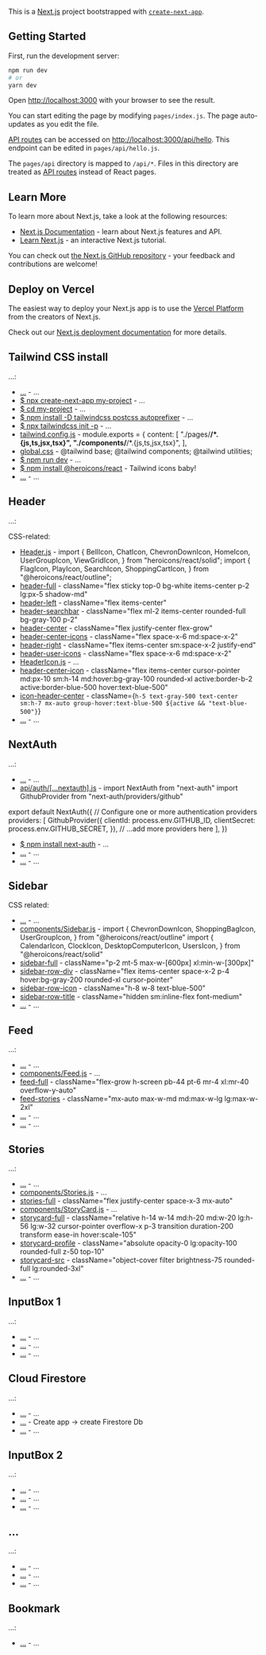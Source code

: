 This is a [Next.js](https://nextjs.org/) project bootstrapped with [`create-next-app`](https://github.com/vercel/next.js/tree/canary/packages/create-next-app).

## Getting Started

First, run the development server:

```bash
npm run dev
# or
yarn dev
```

Open [http://localhost:3000](http://localhost:3000) with your browser to see the result.

You can start editing the page by modifying `pages/index.js`. The page auto-updates as you edit the file.

[API routes](https://nextjs.org/docs/api-routes/introduction) can be accessed on [http://localhost:3000/api/hello](http://localhost:3000/api/hello). This endpoint can be edited in `pages/api/hello.js`.

The `pages/api` directory is mapped to `/api/*`. Files in this directory are treated as [API routes](https://nextjs.org/docs/api-routes/introduction) instead of React pages.

## Learn More

To learn more about Next.js, take a look at the following resources:

- [Next.js Documentation](https://nextjs.org/docs) - learn about Next.js features and API.
- [Learn Next.js](https://nextjs.org/learn) - an interactive Next.js tutorial.

You can check out [the Next.js GitHub repository](https://github.com/vercel/next.js/) - your feedback and contributions are welcome!

## Deploy on Vercel

The easiest way to deploy your Next.js app is to use the [Vercel Platform](https://vercel.com/new?utm_medium=default-template&filter=next.js&utm_source=create-next-app&utm_campaign=create-next-app-readme) from the creators of Next.js.

Check out our [Next.js deployment documentation](https://nextjs.org/docs/deployment) for more details.

## Tailwind CSS install

...:

- [...](https://) - ...
- [$ npx create-next-app my-project](https://tailwindcss.com/docs/guides/nextjs) - ...
- [$ cd my-project](https://tailwindcss.com/docs/guides/nextjs) - ...
- [$ npm install -D tailwindcss postcss autoprefixer](https://tailwindcss.com/docs/guides/nextjs) - ...
- [$ npx tailwindcss init -p](https://tailwindcss.com/docs/guides/nextjs) - ...
- [tailwind.config.js](https://tailwindcss.com/docs/guides/nextjs) - module.exports = {
  content: [
    "./pages/**/*.{js,ts,jsx,tsx}",
    "./components/**/*.{js,ts,jsx,tsx}",
  ],
- [global.css](https://tailwindcss.com/docs/guides/nextjs) - @tailwind base; @tailwind components; @tailwind utilities;
- [$ npm run dev](https://tailwindcss.com/docs/guides/nextjs) - ...
- [$ npm install @heroicons/react](https://www.youtube.com/watch?v=dBotWYKYYWc) - Tailwind icons baby!
- [...](https://) - ...

## Header

...:

CSS-related:

- [Header.js](https://) - import {
    BellIcon,
    ChatIcon,
    ChevronDownIcon,
    HomeIcon,
    UserGroupIcon,
    ViewGridIcon,
} from "heroicons/react/solid";
import {
    FlagIcon,
    PlayIcon,
    SearchIcon,
    ShoppingCartIcon,
} from "@heroicons/react/outline";
- [header-full](https://) - className="flex sticky top-0 bg-white items-center p-2 lg:px-5 shadow-md"
- [header-left](https://) - className="flex items-center"
- [header-searchbar](https://) - className="flex ml-2 items-center rounded-full bg-gray-100 p-2"
- [header-center](https://) - className="flex justify-center flex-grow"
- [header-center-icons](https://) - className="flex space-x-6 md:space-x-2"
- [header-right](https://) - className="flex items-center sm:space-x-2 justify-end"
- [header-user-icons](https://) - className="flex space-x-6 md:space-x-2"
- [HeaderIcon.js](https://) - ...
- [header-center-icon](https://) - className="flex items-center cursor-pointer md:px-10 sm:h-14 md:hover:bg-gray-100 rounded-xl active:border-b-2 active:border-blue-500 hover:text-blue-500"
- [icon-header-center](https://) - className={`h-5 text-gray-500 text-center sm:h-7 mx-auto group-hover:text-blue-500 ${active && "text-blue-500"}`}
- [...](https://) - ...

## NextAuth

...:

- [...](https://next-auth.js.org/) - ...
- [api/auth/[...nextauth].js](https://next-auth.js.org/getting-started/example) - import NextAuth from "next-auth"
import GithubProvider from "next-auth/providers/github"

export default NextAuth({
  // Configure one or more authentication providers
  providers: [
    GithubProvider({
      clientId: process.env.GITHUB_ID,
      clientSecret: process.env.GITHUB_SECRET,
    }),
    // ...add more providers here
  ],
})
- [$ npm install next-auth](https://) - ...
- [...](https://) - ...
- [...](https://) - ...

## Sidebar

CSS related:

- [...](https://www.youtube.com/watch?v=dBotWYKYYWc&t=5467s) - ...
- [components/Sidebar.js](https://) - import {
    ChevronDownIcon,
    ShoppingBagIcon,
    UserGroupIcon,
} from "@heroicons/react/outline"
import {
    CalendarIcon,
    ClockIcon,
    DesktopComputerIcon,
    UsersIcon,
} from "@heroicons/react/solid"
- [sidebar-full](https://) - className="p-2 mt-5 max-w-[600px] xl:min-w-[300px]"
- [sidebar-row-div](https://) - className="flex items-center space-x-2 p-4 hover:bg-gray-200 rounded-xl cursor-pointer"
- [sidebar-row-icon](https://) - className="h-8 w-8 text-blue-500"
- [sidebar-row-title](https://) - className="hidden sm:inline-flex font-medium"
- [...](https://) - ...

## Feed

...:

- [...](https://www.youtube.com/watch?v=dBotWYKYYWc&t=6487s) - ...
- [components/Feed.js](https://) - ...
- [feed-full](https://) - className="flex-grow h-screen pb-44 pt-6 mr-4 xl:mr-40 overflow-y-auto"
- [feed-stories](https://) - className="mx-auto max-w-md md:max-w-lg lg:max-w-2xl"
- [...](https://) - ...
- [...](https://) - ...

## Stories

...:

- [...](https://www.youtube.com/watch?v=dBotWYKYYWc&t=6553s) - ...
- [components/Stories.js](https://) - ...
- [stories-full](https://) - className="flex justify-center space-x-3 mx-auto"
- [components/StoryCard.js](https://) - ...
- [storycard-full](https://) - className="relative h-14 w-14 md:h-20 md:w-20 lg:h-56 lg:w-32 cursor-pointer overflow-x p-3 transition duration-200 transform ease-in hover:scale-105"
- [storycard-profile](https://) - className="absolute opacity-0 lg:opacity-100 rounded-full z-50 top-10"
- [storycard-src](https://) - className="object-cover filter brightness-75 rounded-full lg:rounded-3xl"
- [...](https://) - ...

## InputBox 1

...:

- [...](https://www.youtube.com/watch?v=dBotWYKYYWc&t=8132s) - ...
- [...](https://) - ...
- [...](https://) - ...

## Cloud Firestore

...:

- [...](https://www.youtube.com/watch?v=dBotWYKYYWc&t=9086s) - ...
- [...](https://) - Create app -> create Firestore Db
- [...](https://) - ...

## InputBox 2

...:

- [...](https://www.youtube.com/watch?v=dBotWYKYYWc&t=9327s) - ...
- [...](https://) - ...
- [...](https://) - ...

## ...

...:

- [...](https://) - ...
- [...](https://) - ...
- [...](https://) - ...

## Bookmark

...:

- [...](https://) - ...